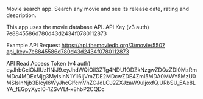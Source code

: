 Movie search app.
Search any movie and see its release date, rating and description.

This app uses the movie database API.
API Key (v3 auth)
7e8845586d780d43d2434f0780112873

Example API Request
https://api.themoviedb.org/3/movie/550?api_key=7e8845586d780d43d2434f0780112873

API Read Access Token (v4 auth)
eyJhbGciOiJIUzI1NiJ9.eyJhdWQiOiI3ZTg4NDU1ODZkNzgwZDQzZDI0MzRmMDc4MDExMjg3MyIsInN1YiI6IjVmZDE2MDcwZDE4ZmI5MDA0MWY5MzU0MSIsInNjb3BlcyI6WyJhcGlfcmVhZCJdLCJ2ZXJzaW9uIjoxfQ.URbSU_5Ae8LYA_fEGpyXycI0-1ZSvYLf-x8hbP2CQDc
